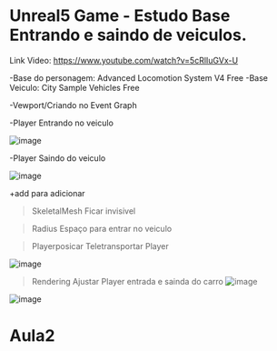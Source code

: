 # Unreal5 Game - Estudo Base Entrando e saindo de veiculos.


Link Video: https://www.youtube.com/watch?v=5cRlIuGVx-U

-Base do personagem: Advanced Locomotion System V4 Free
-Base Veiculo: City Sample Vehicles Free

-Vewport/Criando no Event Graph

-Player Entrando no veiculo

![image](https://github.com/macedocedo/Unreal5-Game/assets/84480587/e735ddd5-e7a0-4475-901b-b2ff5ef4e732)

-Player Saindo do veiculo

![image](https://github.com/macedocedo/Unreal5-Game/assets/84480587/f17015c0-f92c-41a7-8576-c41372b8af3c)

+add para adicionar 

>SkeletalMesh 
Ficar invisivel

> Radius
Espaço para entrar no veiculo

>Playerposicar
Teletransportar Player

![image](https://github.com/macedocedo/Unreal5-Game/assets/84480587/fde7e00a-22ec-47f8-bdd6-3de666edea44)


>Rendering
Ajustar Player entrada e sainda do carro
![image](https://github.com/macedocedo/Unreal5-Game/assets/84480587/442f48b0-64ee-4210-84f0-02760cc59acb)


![image](https://github.com/macedocedo/Unreal5-Game/assets/84480587/cc384d47-dddf-41eb-a812-762e8e78c1af)


# Aula2
